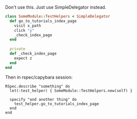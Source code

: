 Don't use this. Just use SimpleDelegator instead.

```ruby
class SomeModule::TestHelpers < SimpleDelegator
  def go_to_tutorials_index_page
    visit x_path
    click "y"
    _check_index_page
  end
  
  private
  def _check_index_page
    expect z
  end
end
```

Then in rspec/capybara session:
```
RSpec.describe "something" do 
  let(:test_helper) { SomeModule::TestHelpers.new(self) }
  
  specify "and another thing" do
    test_helper.go_to_tutorials_index_page
  end
end
```
